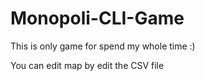 # Monopoli-CLI-Game
This is only game for spend my whole time :)


You can edit map by edit the CSV file
